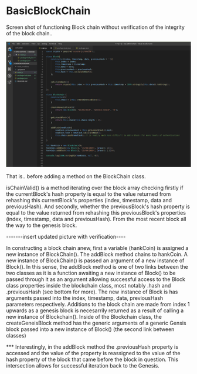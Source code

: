 # BasicBlockChain

Screen shot of functioning Block chain without verification of the integrity of the block chain..


![block chain without verification](images/blockchain-basic-001.png)



That is.. before adding a method on the BlockChain class.

isChainValid() is a method iterating over the block array checking firstly if the currentBlock's hash property is equal to the value returned from rehashing this currentBlock's properties (index, timestamp, data and previousHash). And secondly, whether the previousBlock's hash property is equal to the value returned from rehashing this previousBlock's properties (index, timestamp, data and previousHash). From the most recent block all the way to the genesis block. 


-------insert updated picture with verification----


In constructing a block chain anew, first a variable (hankCoin) is assigned a new instance of BlockChain().
The addBlock method chains to hankCoin. A new instance of BlockChain() is passed an argument of a new instance of Block().
In this sense, the addBlock method is one of two links between the two classes as it is a function awaiting a new instance of Block() to be passed through it as an argument allowing successful access to the Block class properties inside the blockchain class, most notably .hash and .previousHash (see bottom for more).
The new instance of Block is has arguments passed into the index, timestamp, data, previousHash parameters respectively.
Additions to the block chain are made from index 1 upwards as a genesis block is necesarrily returned as a result of calling a new instance of Blockchain(). Inside of the Blockchain class, the createGeneisBlock method has the generic arguments of a generic Gensis block passed into a new instance of Block() (the second link between classes) 



*** Interestingly, in the addBlock method the .previousHash property is accessed and the value of the property is reassigned to the value of the hash property of the block that came before the block in question. This intersection allows for successful iteration back to the Genesis.  


